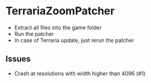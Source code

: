 # TerrariaZoomPatcher
- Extract all files into the game folder
- Run the patcher
- In case of Terraria update, just rerun the patcher

## Issues
- Crash at resolutions with width higher than 4096 (#1)
